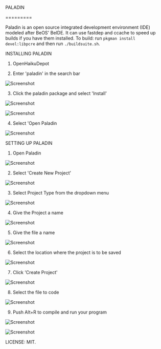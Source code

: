 PALADIN

 =========

Paladin is an open source integrated development environment (IDE) modeled after BeOS' BeIDE. It can use fastdep and ccache to speed up builds if you have them installed.
To build: run `pkgman install devel:libpcre` and then run `./buildsuite.sh`.

INSTALLING PALADIN
 1. OpenHaikuDepot

 2. Enter 'paladin' in the search bar

![Screenshot](2.png)

 3. Click the paladin package and select 'Install'

![Screenshot](3.png)

![Screenshot](4.png)

 4. Select 'Open Paladin

![Screenshot](5.png)


SETTING UP PALADIN

 1. Open Paladin

![Screenshot](6.png)

 2. Select 'Create New Project'

![Screenshot](7.png)

 3. Select Project Type from the dropdown menu

![Screenshot](8.png)

 4. Give the Project a name

![Screenshot](9.png)

 5. Give the file a name

![Screenshot](10.png)

 6. Select the location where the project is to be saved

![Screenshot](11.png)

 7. Click 'Create Project'

![Screenshot](12.png)

 8. Select the file to code

![Screenshot](13.png) 

 9. Push Alt+R to compile and run your program

![Screenshot](14.png) 

![Screenshot](15.png)



LICENSE: MIT.  
